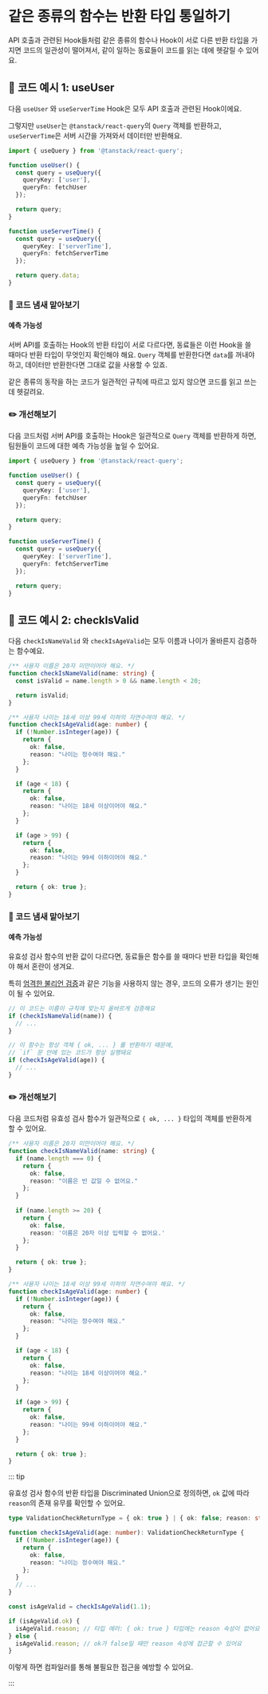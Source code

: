 # 같은 종류의 함수는 반환 타입 통일하기

<div style="margin-top: 16px">
<Badge type="info" text="예측 가능성" />
</div>

API 호출과 관련된 Hook들처럼 같은 종류의 함수나 Hook이 서로 다른 반환 타입을 가지면 코드의 일관성이 떨어져서, 같이 일하는 동료들이 코드를 읽는 데에 헷갈릴 수 있어요.

## 📝 코드 예시 1: useUser

다음 `useUser` 와 `useServerTime` Hook은 모두 API 호출과 관련된 Hook이에요.

그렇지만 `useUser`는 `@tanstack/react-query`의 `Query` 객체를 반환하고, `useServerTime`은 서버 시간을 가져와서 데이터만 반환해요.

```typescript 9,18
import { useQuery } from '@tanstack/react-query';

function useUser() {
  const query = useQuery({
    queryKey: ['user'],
    queryFn: fetchUser
  });

  return query;
}

function useServerTime() {
  const query = useQuery({
    queryKey: ['serverTime'],
    queryFn: fetchServerTime
  });

  return query.data;
}
```

### 👃 코드 냄새 맡아보기

#### 예측 가능성

서버 API를 호출하는 Hook의 반환 타입이 서로 다르다면, 동료들은 이런 Hook을 쓸 때마다 반환 타입이 무엇인지 확인해야 해요. `Query` 객체를 반환한다면 `data`를 꺼내야 하고, 데이터만 반환한다면 그대로 값을 사용할 수 있죠.

같은 종류의 동작을 하는 코드가 일관적인 규칙에 따르고 있지 않으면 코드를 읽고 쓰는 데 헷갈려요.

### ✏️ 개선해보기

다음 코드처럼 서버 API를 호출하는 Hook은 일관적으로 `Query` 객체를 반환하게 하면, 팀원들이 코드에 대한 예측 가능성을 높일 수 있어요.

```typescript 9,18
import { useQuery } from '@tanstack/react-query';

function useUser() {
  const query = useQuery({
    queryKey: ['user'],
    queryFn: fetchUser
  });

  return query;
}

function useServerTime() {
  const query = useQuery({
    queryKey: ['serverTime'],
    queryFn: fetchServerTime
  });

  return query;
}
```

## 📝 코드 예시 2: checkIsValid

다음 `checkIsNameValid` 와 `checkIsAgeValid`는 모두 이름과 나이가 올바른지 검증하는 함수예요.

```typescript
/** 사용자 이름은 20자 미만이어야 해요. */
function checkIsNameValid(name: string) {
  const isValid = name.length > 0 && name.length < 20;

  return isValid;
}

/** 사용자 나이는 18세 이상 99세 이하의 자연수여야 해요. */
function checkIsAgeValid(age: number) {
  if (!Number.isInteger(age)) {
    return {
      ok: false,
      reason: "나이는 정수여야 해요."
    };
  }

  if (age < 18) {
    return {
      ok: false,
      reason: "나이는 18세 이상이어야 해요."
    };
  }

  if (age > 99) {
    return {
      ok: false,
      reason: "나이는 99세 이하이어야 해요."
    };
  }

  return { ok: true };
}
```

### 👃 코드 냄새 맡아보기

#### 예측 가능성

유효성 검사 함수의 반환 값이 다르다면, 동료들은 함수를 쓸 때마다 반환 타입을 확인해야 해서 혼란이 생겨요.

특히 [엄격한 불리언 검증](https://typescript-eslint.io/rules/strict-boolean-expressions/)과 같은 기능을 사용하지 않는 경우, 코드의 오류가 생기는 원인이 될 수 있어요.

```typescript
// 이 코드는 이름이 규칙에 맞는지 올바르게 검증해요
if (checkIsNameValid(name)) {
  // ...
}

// 이 함수는 항상 객체 { ok, ... } 를 반환하기 때문에,
// `if` 문 안에 있는 코드가 항상 실행돼요
if (checkIsAgeValid(age)) {
  // ...
}
```

### ✏️ 개선해보기

다음 코드처럼 유효성 검사 함수가 일관적으로 `{ ok, ... }` 타입의 객체를 반환하게 할 수 있어요.

```typescript
/** 사용자 이름은 20자 미만이어야 해요. */
function checkIsNameValid(name: string) {
  if (name.length === 0) {
    return {
      ok: false,
      reason: "이름은 빈 값일 수 없어요."
    };
  } 
  
  if (name.length >= 20) {
    return {
      ok: false,
      reason: '이름은 20자 이상 입력할 수 없어요.'
    };
  }

  return { ok: true };
}

/** 사용자 나이는 18세 이상 99세 이하의 자연수여야 해요. */
function checkIsAgeValid(age: number) {
  if (!Number.isInteger(age)) {
    return {
      ok: false,
      reason: "나이는 정수여야 해요."
    };
  }

  if (age < 18) {
    return {
      ok: false,
      reason: "나이는 18세 이상이어야 해요."
    };
  }

  if (age > 99) {
    return {
      ok: false,
      reason: "나이는 99세 이하이어야 해요."
    };
  }

  return { ok: true };
}
```

::: tip

유효성 검사 함수의 반환 타입을 Discriminated Union으로 정의하면, `ok` 값에 따라 `reason`의 존재 유무를 확인할 수 있어요.

```typescript 1,16,18
type ValidationCheckReturnType = { ok: true } | { ok: false; reason: string };

function checkIsAgeValid(age: number): ValidationCheckReturnType {
  if (!Number.isInteger(age)) {
    return {
      ok: false,
      reason: "나이는 정수여야 해요."
    };
  }
  // ...
}

const isAgeValid = checkIsAgeValid(1.1);

if (isAgeValid.ok) {
  isAgeValid.reason; // 타입 에러: { ok: true } 타입에는 reason 속성이 없어요
} else {
  isAgeValid.reason; // ok가 false일 때만 reason 속성에 접근할 수 있어요
}
```

이렇게 하면 컴파일러를 통해 불필요한 접근을 예방할 수 있어요.

:::

